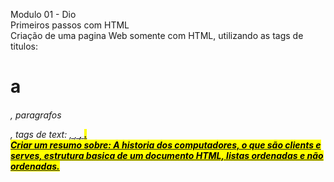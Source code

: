 <p align="left">
  Modulo 01 - Dio<br>
  Primeiros passos com HTML<br>
  Criação de uma pagina Web somente com HTML, utilizando as tags de titulos: <code><h1></code> a <h6>, paragrafos <p>, tags de text: <u>, <i>, <strong>, <mark>.<br>    Criar um resumo sobre: A historia dos computadores, o que são clients e serves, estrutura basica de um documento HTML, listas ordenadas e não ordenadas.</p>

###
